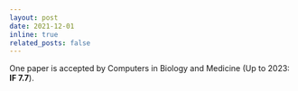 ```yaml
---
layout: post
date: 2021-12-01
inline: true
related_posts: false
---
```


One paper is accepted by Computers in Biology and Medicine (Up to 2023: **IF 7.7**).
